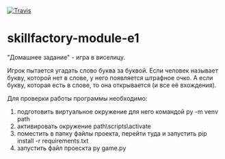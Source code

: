 [![Travis][build-badge]][build]

[build-badge]: https://img.shields.io/travis/Konunacmep/skillfactory-module-e1/master.png?style=flat-square

[build]: https://travis-ci.org/Konunacmep/skillfactory-module-e1

# skillfactory-module-e1
"Домашнее задание" - игра в виселицу.

Игрок пытается угадать слово буква за буквой.
Если человек называет букву, которой нет в слове, у него появляется штрафное очко.
А если букву, которая есть в слове, то она открывается (и все её вхождения).

Для проверки работы программы необходимо:
1. подготовить виртуальное окружение для него командой py -m venv path
2. активировать окружение path\scripts\activate
3. поместить в папку файлы проекта, перейти туда и запустить pip install -r requirements.txt
4. запустить файл проескта py game.py
